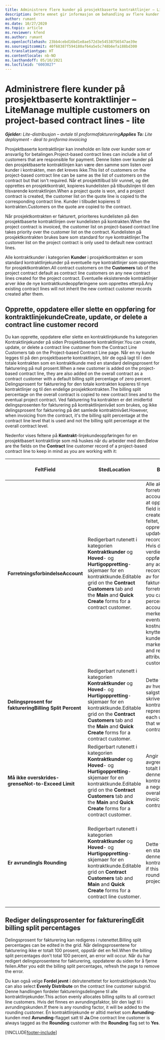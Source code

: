 ```yaml
---
title: Administrere flere kunder på prosjektbaserte kontraktlinjer – Lite
description: Dette emnet gir informasjon om behandling av flere kunder på prosjektbaserte kontraktlinjer.
author: rumant
ms.date: 10/27/2020
ms.topic: article
ms.reviewer: kfend
ms.author: rumant
ms.openlocfilehash: 23bb4cebd16bd1e8ae572d3e54538756547ae39e
ms.sourcegitcommit: 40f68387f594180af64a5e5c748b6efa188bd300
ms.translationtype: HT
ms.contentlocale: nb-NO
ms.lasthandoff: 05/10/2021
ms.locfileid: "6003027"
---
```

# <a name="manage-multiple-customers-on-project-based-contract-lines---lite"></a><span data-ttu-id="8c155-103">Administrere flere kunder på prosjektbaserte kontraktlinjer – Lite</span><span class="sxs-lookup"><span data-stu-id="8c155-103">Manage multiple customers on project-based contract lines - lite</span></span>

<span data-ttu-id="8c155-104">_**Gjelder:** Lite-distribusjon – avtale til proformafakturering_</span><span class="sxs-lookup"><span data-stu-id="8c155-104">_**Applies To:** Lite deployment - deal to proforma invoicing_</span></span>

<span data-ttu-id="8c155-105">Prosjektbaserte kontraktlinjer kan inneholde en liste over kunder som er ansvarlig for betalingen.</span><span class="sxs-lookup"><span data-stu-id="8c155-105">Project-based contract lines can include a list of customers that are responsible for payment.</span></span> <span data-ttu-id="8c155-106">Denne listen over kunder på den prosjektbaserte kontraktlinjen kan være den samme som listen over kunder i kontrakten, men det kreves ikke.</span><span class="sxs-lookup"><span data-stu-id="8c155-106">This list of customers on the project-based contract line can be same as the list of customers on the contract but that isn't required.</span></span> <span data-ttu-id="8c155-107">Når et prosjekttilbud blir vunnet, og det opprettes en prosjektkontrakt, kopieres kundelisten på tilbudslinjen til den tilsvarende kontraktlinjen.</span><span class="sxs-lookup"><span data-stu-id="8c155-107">When a project quote is won, and a project contract is created, the customer list on the quote line is copied to the corresponding contract line.</span></span> <span data-ttu-id="8c155-108">Kunder i tilbudet kopieres til kontrakten.</span><span class="sxs-lookup"><span data-stu-id="8c155-108">Customers on the quote are copied to the contract.</span></span>

<span data-ttu-id="8c155-109">Når prosjektkontrakten er fakturert, prioriteres kundelisten på den prosjektbaserte kontraktlinjen over kundelisten på kontrakten.</span><span class="sxs-lookup"><span data-stu-id="8c155-109">When the project contract is invoiced, the customer list on project-based contract line takes priority over the customer list on the contract.</span></span> <span data-ttu-id="8c155-110">Kundelisten på prosjektkontrakten brukes bare som standard for nye kontraktlinjer.</span><span class="sxs-lookup"><span data-stu-id="8c155-110">The customer list on the project contract is only used to default new contract lines.</span></span>

<span data-ttu-id="8c155-111">Alle kontraktkunder i kategorien **Kunder** i prosjektkontrakten er som standard kontraktlinjekunder på eventuelle nye kontraktlinjer som opprettes for prosjektkontrakten.</span><span class="sxs-lookup"><span data-stu-id="8c155-111">All contract customers on the **Customers** tab of the project contract default as contract line customers on any new contract lines created for the project contract.</span></span> <span data-ttu-id="8c155-112">Eventuelle eksisterende kontraktlinjer arver ikke de nye kontraktkundeoppføringene som opprettes etterpå.</span><span class="sxs-lookup"><span data-stu-id="8c155-112">Any existing contract lines will not inherit the new contract customer records created after them.</span></span>

## <a name="create-update-or-delete-a-contract-line-customer-record"></a><span data-ttu-id="8c155-113">Opprette, oppdatere eller slette en oppføring for kontraktlinjekunde</span><span class="sxs-lookup"><span data-stu-id="8c155-113">Create, update, or delete a contract line customer record</span></span>

<span data-ttu-id="8c155-114">Du kan opprette, oppdatere eller slette en kontraktlinjekunde fra kategorien Kontraktlinjekunder på siden Prosjektbaserte kontraktlinjer.</span><span class="sxs-lookup"><span data-stu-id="8c155-114">You can create, update, or delete a contract line customer from the Contract Line Customers tab on the Project-based Contract Line page.</span></span> <span data-ttu-id="8c155-115">Når en ny kunde legges til på den prosjektbaserte kontraktlinjen, blir de også lagt til i den totale kontrakten som en kontraktkunde med en standard delingsprosent for fakturering på null prosent.</span><span class="sxs-lookup"><span data-stu-id="8c155-115">When a new customer is added on the project-based contract line, they are also added on the overall contract as a contract customer with a default billing split percentage of zero percent.</span></span> <span data-ttu-id="8c155-116">Delingsprosent for fakturering for den totale kontrakten kopieres til nye kontraktlinjer og til den endelige prosjektkontrakten.</span><span class="sxs-lookup"><span data-stu-id="8c155-116">The billing split percentage on the overall contract is copied to new contract lines and to the eventual project contract.</span></span> <span data-ttu-id="8c155-117">Ved fakturering fra kontrakten er det imidlertid delingsprosenten for fakturering på kontraktlinjenivået som brukes, og ikke delingsprosent for fakturering på det samlede kontraktnivået.</span><span class="sxs-lookup"><span data-stu-id="8c155-117">However, when invoicing from the contract, it's the billing split percentage at the contract line level that is used and not the billing split percentage at the overall contract level.</span></span>

<span data-ttu-id="8c155-118">Nedenfor vises feltene på **Kontrakt**-linjekundeoppføringen for en prosjektbasert kontraktlinje som må huskes når du arbeider med den:</span><span class="sxs-lookup"><span data-stu-id="8c155-118">Below are the fields on the **Contract** line customer record of a project-based contract line to keep in mind as you are working with it:</span></span>

| <span data-ttu-id="8c155-119">Felt</span><span class="sxs-lookup"><span data-stu-id="8c155-119">Field</span></span> | <span data-ttu-id="8c155-120">Sted</span><span class="sxs-lookup"><span data-stu-id="8c155-120">Location</span></span> | <span data-ttu-id="8c155-121">Beskrivelse</span><span class="sxs-lookup"><span data-stu-id="8c155-121">Description</span></span> | <span data-ttu-id="8c155-122">Nedstrøms påvirkning</span><span class="sxs-lookup"><span data-stu-id="8c155-122">Downstream impact</span></span> |
| --- | --- | --- | --- |
| <span data-ttu-id="8c155-123">**Forretningsforbindelse**</span><span class="sxs-lookup"><span data-stu-id="8c155-123">**Account**</span></span> | <span data-ttu-id="8c155-124">Redigerbart rutenett i kategorien **Kontraktkunder** og **Hoved**- og **Hurtigoppretting**-skjemaer for en kontraktkunde.</span><span class="sxs-lookup"><span data-stu-id="8c155-124">Editable grid on the **Contract Customers** tab and the **Main** and **Quick Create** forms for a contract customer.</span></span> | <span data-ttu-id="8c155-125">Alle aktive forretningsforbindelser.</span><span class="sxs-lookup"><span data-stu-id="8c155-125">All active accounts.</span></span> <span data-ttu-id="8c155-126">Dette feltet er låst etter at oppføringen er opprettet.</span><span class="sxs-lookup"><span data-stu-id="8c155-126">This field is locked after the record is created.</span></span> <span data-ttu-id="8c155-127">Hvis du vil oppdatere feltet, sletter du oppføringen og oppretter en ny oppføring.</span><span class="sxs-lookup"><span data-stu-id="8c155-127">To update the field, delete the record, and create a new record.</span></span> <span data-ttu-id="8c155-128">Hvis du har registrert faktiske verdier, kan du ikke slette oppføringen.</span><span class="sxs-lookup"><span data-stu-id="8c155-128">If you have recorded any actuals, you can't delete the record.</span></span> <span data-ttu-id="8c155-129">Du kan imidlertid merke av for delingsprosent for fakturering som null for forretningsforbindelsen.</span><span class="sxs-lookup"><span data-stu-id="8c155-129">However, you can mark the billing split percentage as zero for that account.</span></span> <span data-ttu-id="8c155-130">Når oppføringen er merket som null, berøres eventuelle fremtidige faktiske kostnader og inntekter som er knyttet til eller delt med denne kunden.</span><span class="sxs-lookup"><span data-stu-id="8c155-130">When the record is marked as zero, any future cost and revenue actuals that are attributed or split to this customer are impacted.</span></span> | <span data-ttu-id="8c155-131">Når du velger en forretningsforbindelse fra hovedlisten over forretningsforbindelser som skal legges til og lagres, blir kontraktlinjekunden også lagt til som en kontraktkunde.</span><span class="sxs-lookup"><span data-stu-id="8c155-131">When you pick an account from the master list of accounts to add and save them, the contract line customer is also added as a contract customer.</span></span> <span data-ttu-id="8c155-132">Kontraktlinjekunder brukes ved generering av fakturaer.</span><span class="sxs-lookup"><span data-stu-id="8c155-132">Contract line customers are used when invoices are generated.</span></span> |
| <span data-ttu-id="8c155-133">**Delingsprosent for fakturering**</span><span class="sxs-lookup"><span data-stu-id="8c155-133">**Billing Split Percent**</span></span> | <span data-ttu-id="8c155-134">Redigerbart rutenett i kategorien **Kontraktkunder** og **Hoved**- og **Hurtigoppretting**-skjemaer for en kontraktkunde.</span><span class="sxs-lookup"><span data-stu-id="8c155-134">Editable grid on the **Contract Customers** tab and the **Main** and **Quick Create** forms for a contract customer.</span></span> | <span data-ttu-id="8c155-135">Dette feltet viser prosentandelen av hver ikke-fakturerte salgstransaksjon som skal skrives til denne kontraktlinjekunden.</span><span class="sxs-lookup"><span data-stu-id="8c155-135">This field represents the percentage of each unbilled sales transaction that will be attributed to this contract line customer.</span></span> | <span data-ttu-id="8c155-136">Kontraktlinjekunder og delingsprosent for fakturering brukes når faktiske verdier opprettes etter godkjenning, og når fakturaen er generert.</span><span class="sxs-lookup"><span data-stu-id="8c155-136">Contract line customers and billing split percentages are used when actuals are created after approval and when the invoice is generated.</span></span> |
| <span data-ttu-id="8c155-137">**Må ikke overskrides-grense**</span><span class="sxs-lookup"><span data-stu-id="8c155-137">**Not-to-Exceed Limit**</span></span> | <span data-ttu-id="8c155-138">Redigerbart rutenett i kategorien **Kontraktkunder** og **Hoved**- og **Hurtigoppretting**-skjemaer for en kontraktkunde.</span><span class="sxs-lookup"><span data-stu-id="8c155-138">Editable grid on the **Contract Customers** tab and the **Main** and **Quick Create** forms for a contract customer.</span></span> | <span data-ttu-id="8c155-139">Angir om det er en forhandlet avgrensning eller øvre grense for totalt beløp som blir fakturert til denne kunden for kontraktlinjen.</span><span class="sxs-lookup"><span data-stu-id="8c155-139">Indicates if there is a negotiated limit or cap to the overall amount that will be invoiced to this customer for the contract line.</span></span> | <span data-ttu-id="8c155-140">Må ikke overskrides-grensen for kontraktlinjekunden brukes når faktiske verdier opprettes og fakturaene genereres.</span><span class="sxs-lookup"><span data-stu-id="8c155-140">The not-to-exceed limit for the contract line customer is used when actuals are created and the invoices are generated.</span></span> |
| <span data-ttu-id="8c155-141">**Er avrunding**</span><span class="sxs-lookup"><span data-stu-id="8c155-141">**Is Rounding**</span></span> | <span data-ttu-id="8c155-142">Redigerbart rutenett i kategorien **Kontraktkunder** og **Hoved**- og **Hurtigoppretting**-skjemaer for en kontraktkunde.</span><span class="sxs-lookup"><span data-stu-id="8c155-142">Editable grid on **Contract Customers** tab and **Main** and **Quick Create** forms for a contract line customer.</span></span> | <span data-ttu-id="8c155-143">Dette feltet angir om kunden er en standard avrundingskunde for denne prosjektbaserte kontraktlinjen.</span><span class="sxs-lookup"><span data-stu-id="8c155-143">This field indicates if this customer is a default rounding customer for this project-based contract line.</span></span> | <span data-ttu-id="8c155-144">Når du genererer en faktisk verdi i henhold til delingsprosent for fakturering, kan det oppstå avrundingsdifferanser.</span><span class="sxs-lookup"><span data-stu-id="8c155-144">When you generate an actual according to the billing split percentage, there may be some rounding differences.</span></span> <span data-ttu-id="8c155-145">Denne kunden får avrundingsdifferansene i dette tilfellet.</span><span class="sxs-lookup"><span data-stu-id="8c155-145">This customer is attributed the rounding differences in this case.</span></span> |

## <a name="edit-billing-split-percentages"></a><span data-ttu-id="8c155-146">Rediger delingsprosenter for fakturering</span><span class="sxs-lookup"><span data-stu-id="8c155-146">Edit billing split percentages</span></span>

<span data-ttu-id="8c155-147">Delingsprosent for fakturering kan redigeres i rutenettet.</span><span class="sxs-lookup"><span data-stu-id="8c155-147">Billing split percentages can be edited in the grid.</span></span> <span data-ttu-id="8c155-148">Når delingsprosentene for fakturering ikke er totalt 100 prosent, oppstår det en feil.</span><span class="sxs-lookup"><span data-stu-id="8c155-148">When the billing split percentages don't total 100 percent, an error will occur.</span></span> <span data-ttu-id="8c155-149">Når du har redigert delingsprosentene for fakturering, oppdaterer du siden for å fjerne feilen.</span><span class="sxs-lookup"><span data-stu-id="8c155-149">After you edit the billing split percentages, refresh the page to remove the error.</span></span>

<span data-ttu-id="8c155-150">Du kan også velge **Fordel jevnt** i delrutenettetet for kontraktlinjekunde.</span><span class="sxs-lookup"><span data-stu-id="8c155-150">You can also select **Evenly Distribute** on the contract line customer subgrid.</span></span> <span data-ttu-id="8c155-151">Denne handlingen fordeler faktureringsdelingene til alle kontraktlinjekunder.</span><span class="sxs-lookup"><span data-stu-id="8c155-151">This action evenly allocates billing splits to all contract line customers.</span></span> <span data-ttu-id="8c155-152">Hvis det finnes en avrundingsfaktor, blir den lagt til i avrundingskunden.</span><span class="sxs-lookup"><span data-stu-id="8c155-152">If there is any rounding factor, it will be added to the rounding customer.</span></span> <span data-ttu-id="8c155-153">Én kontraktlinjekunde er alltid merket som **Avrunding**-kunden med **Avrunding**-flagget satt til **Ja**.</span><span class="sxs-lookup"><span data-stu-id="8c155-153">One contract line customer is always tagged as the **Rounding** customer with the **Rounding** flag set to **Yes**.</span></span>


[!INCLUDE[footer-include](../../includes/footer-banner.md)]